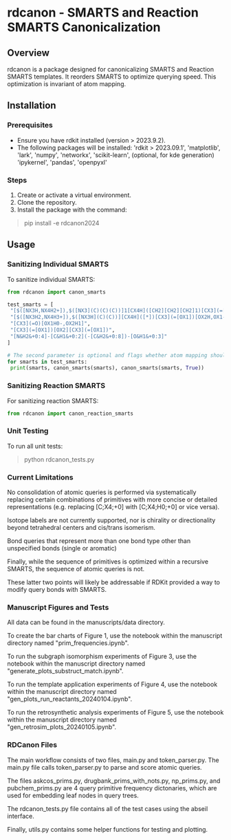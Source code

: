 # rdcanon - SMARTS and Reaction SMARTS Canonicalization

## Overview
rdcanon is a package designed for canonicalizing SMARTS and Reaction SMARTS templates. It reorders SMARTS to optimize querying speed. This optimization is invariant of atom mapping.

## Installation
### Prerequisites
- Ensure you have rdkit installed (version > 2023.9.2).
- The following packages will be installed:
        'rdkit > 2023.09.1',
        'matplotlib',
        'lark',
        'numpy',
        'networkx',
        'scikit-learn', (optional, for kde generation)
        'ipykernel',
        'pandas',
        'openpyxl'

### Steps
1. Create or activate a virtual environment.
2. Clone the repository.
3. Install the package with the command:
>pip install -e rdcanon2024


## Usage
### Sanitizing Individual SMARTS
To sanitize individual SMARTS:
```python
from rdcanon import canon_smarts 

test_smarts = [
 "[$([NX3H,NX4H2+]),$([NX3](C)(C)(C))]1[CX4H]([CH2][CH2][CH2]1)[CX3](=[OX1])[OX2H,OX1-,N]",
 "[$([NX3H2,NX4H3+]),$([NX3H](C)(C))][CX4H]([*])[CX3](=[OX1])[OX2H,OX1-,N]",
 "[CX3](=O)[OX1H0-,OX2H1]",
 "[CX3](=[OX1])[OX2][CX3](=[OX1])",
 "[N&H2&+0:4]-[C&H1&+0:2](-[C&H2&+0:8])-[O&H1&+0:3]"
]

# The second parameter is optional and flags whether atom mapping should be returned (defaults to False)
for smarts in test_smarts:
 print(smarts, canon_smarts(smarts), canon_smarts(smarts, True))
```

### Sanitizing Reaction SMARTS
For sanitizing reaction SMARTS:
```python
from rdcanon import canon_reaction_smarts
```

### Unit Testing
To run all unit tests:
>python rdcanon_tests.py



### Current Limitations
No consolidation of atomic queries is performed via systematically replacing certain combinations of primitives with more concise or detailed representations (e.g. replacing [C;X4;+0] with [C;X4;H0;+0] or vice versa). 

Isotope labels are not currently supported, nor is chirality or directionality beyond tetrahedral centers and cis/trans isomerism. 

Bond queries that represent more than one bond type other than unspecified bonds (single or aromatic) 

Finally, while the sequence of primitives is optimized within a recursive SMARTS, the sequence of atomic queries is not.

These latter two points will likely be addressable if RDKit provided a way to modify query bonds with SMARTS.

### Manuscript Figures and Tests
All data can be found in the manuscripts/data directory.

To create the bar charts of Figure 1, use the notebook within the manuscript directory named "prim_frequencies.ipynb". 

To run the subgraph isomorphism experiments of Figure 3, use the notebook within the manuscript directory named "generate_plots_substruct_match.ipynb". 

To run the template application experiments of Figure 4, use the notebook within the manuscript directory named "gen_plots_run_reactants_20240104.ipynb". 

To run the retrosynthetic analysis experiments of Figure 5, use the notebook within the manuscript directory named "gen_retrosim_plots_20240105.ipynb". 


### RDCanon Files
The main workflow consists of two files, main.py and token_parser.py. The main.py file calls token_parser.py to parse and score atomic queries.

The files askcos_prims.py, drugbank_prims_with_nots.py, np_prims.py, and pubchem_prims.py are 4 query primitive frequency dictonaries, which are used for embedding leaf nodes in query trees.

The rdcanon_tests.py file contains all of the test cases using the abseil interface.

Finally, utils.py contains some helper functions for testing and plotting.
